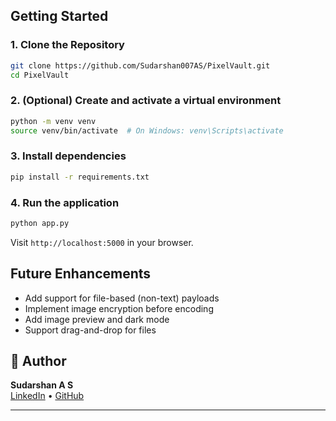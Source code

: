 ## Getting Started

### 1. Clone the Repository

```bash
git clone https://github.com/Sudarshan007AS/PixelVault.git
cd PixelVault
```

### 2. (Optional) Create and activate a virtual environment

```bash
python -m venv venv
source venv/bin/activate  # On Windows: venv\Scripts\activate
```

### 3. Install dependencies

```bash
pip install -r requirements.txt
```

### 4. Run the application

```bash
python app.py
```

Visit `http://localhost:5000` in your browser.

## Future Enhancements

- Add support for file-based (non-text) payloads  
- Implement image encryption before encoding  
- Add image preview and dark mode  
- Support drag-and-drop for files  

## 👤 Author

**Sudarshan A S**  
[LinkedIn](https://www.linkedin.com/in/sudarshanas) • [GitHub](https://github.com/Sudarshan007AS)

---
